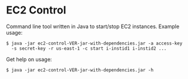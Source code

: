 # EC2 Control

Command line tool written in Java to start/stop EC2 instances. Example usage:

```
$ java -jar ec2-control-VER-jar-with-dependencies.jar -a access-key
  -s secret-key -r us-east-1 -c start i-instid1 i-instid2 ...
```

Get help on usage:

```
$ java -jar ec2-control-VER-jar-with-dependencies.jar -h
```

